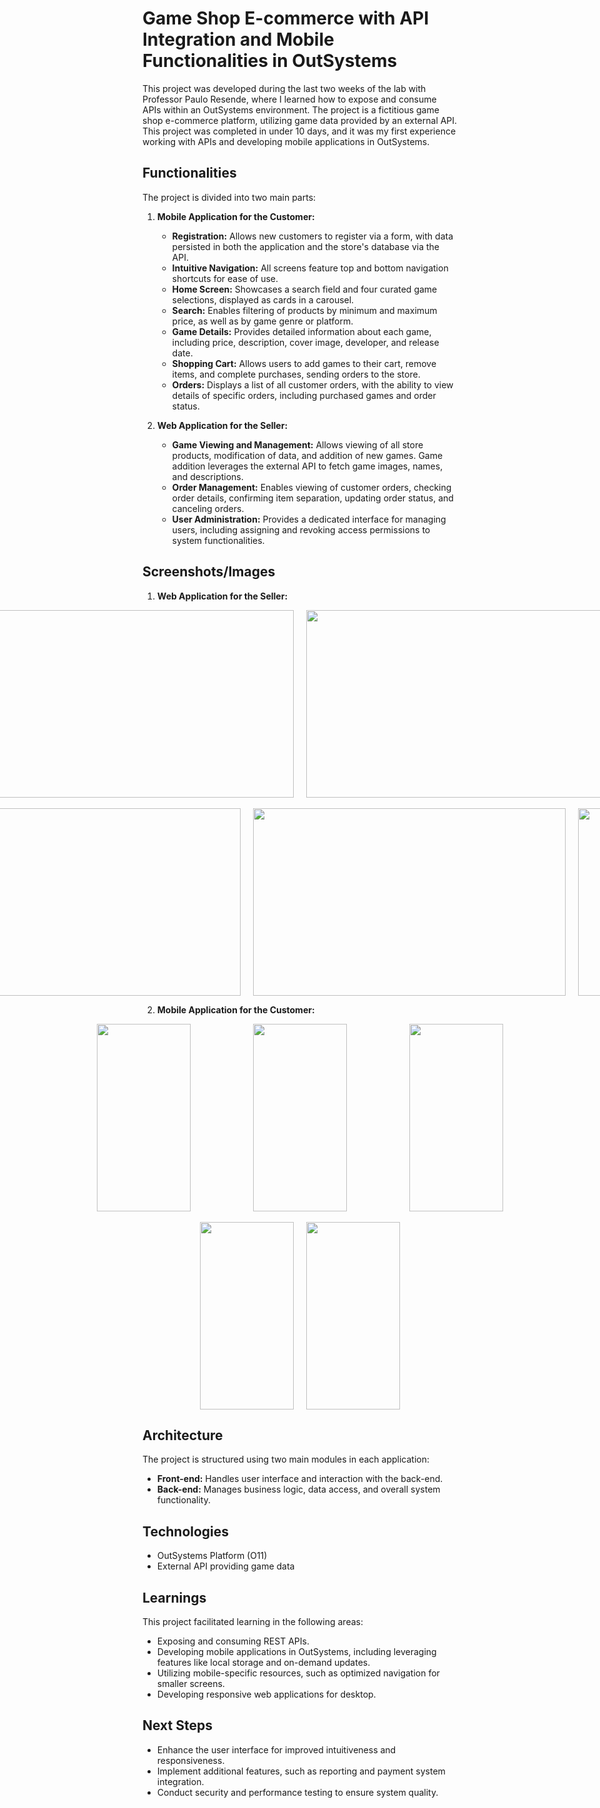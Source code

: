 # Game Shop E-commerce with API Integration and Mobile Functionalities in OutSystems

This project was developed during the last two weeks of the lab with Professor Paulo Resende, where I learned how to expose and consume APIs within an OutSystems environment. The project is a fictitious game shop e-commerce platform, utilizing game data provided by an external API. This project was completed in under 10 days, and it was my first experience working with APIs and developing mobile applications in OutSystems.

## Functionalities

The project is divided into two main parts:

1.  **Mobile Application for the Customer:**

    *   **Registration:** Allows new customers to register via a form, with data persisted in both the application and the store's database via the API.
    *   **Intuitive Navigation:** All screens feature top and bottom navigation shortcuts for ease of use.
    *   **Home Screen:** Showcases a search field and four curated game selections, displayed as cards in a carousel.
    *   **Search:** Enables filtering of products by minimum and maximum price, as well as by game genre or platform.
    *   **Game Details:** Provides detailed information about each game, including price, description, cover image, developer, and release date.
    *   **Shopping Cart:** Allows users to add games to their cart, remove items, and complete purchases, sending orders to the store.
    *   **Orders:** Displays a list of all customer orders, with the ability to view details of specific orders, including purchased games and order status.

2.  **Web Application for the Seller:**

    *   **Game Viewing and Management:** Allows viewing of all store products, modification of data, and addition of new games. Game addition leverages the external API to fetch game images, names, and descriptions.
    *   **Order Management:** Enables viewing of customer orders, checking order details, confirming item separation, updating order status, and canceling orders.
    *   **User Administration:** Provides a dedicated interface for managing users, including assigning and revoking access permissions to system functionalities.

## Screenshots/Images

1.  **Web Application for the Seller:**

<p align="center">
  <div style="display: flex; justify-content: center; gap: 20px; align-items: center;">
    <img src="Mobile_API_Outsystems/Pictures_Mobile_API/Captura_de_ecrã_2025-03-02_184411.png" width="500" height="300" style="object-fit: cover;" />
    <img src="Mobile_API_Outsystems/Pictures_Mobile_API/Captura_de_ecrã_2025-03-02_184556.png" width="500" height="300" style="object-fit: cover;" />
  </div>
  <br>
  <div style="display: flex; justify-content: center; gap: 20px; align-items: center;">
    <img src="Mobile_API_Outsystems/Pictures_Mobile_API/Capturadeecrã2025-03-02184650.png" width="500" height="300" style="object-fit: cover;" />
    <img src="Mobile_API_Outsystems/Pictures_Mobile_API/Capturadeecrã2025-03-02184731.png" width="500" height="300" style="object-fit: cover;" />
    <img src="Mobile_API_Outsystems/Pictures_Mobile_API/Capturadeecrã2025-03-02184819.png" width="150" height="300" style="object-fit: cover;" />
  </div>
</p>

2.  **Mobile Application for the Customer:**

<p align="center">
  <div style="display: flex; justify-content: center; gap: 100px; align-items: center;">
    <img src="Mobile_API_Outsystems/Pictures_Mobile_API/Capturadeecrã2025-03-02185104.png" width="150" height="300" style="object-fit: cover;" />
    <img src="Mobile_API_Outsystems/Pictures_Mobile_API/Capturadeecrã2025-03-02185227.png" width="150" height="300" style="object-fit: cover;" />
    <img src="Mobile_API_Outsystems/Pictures_Mobile_API/Capturadeecrã2025-03-02185404.png" width="150" height="300" style="object-fit: cover;" /> 
  </div>
  <br>
  <div style="display: flex; justify-content: center; gap: 20px; align-items: center;">
    <img src="Mobile_API_Outsystems/Pictures_Mobile_API/Capturadeecrã2025-03-02185434.png" width="150" height="300" style="object-fit: cover;" />
    <img src="Mobile_API_Outsystems/Pictures_Mobile_API/Capturadeecrã2025-03-02185659.png" width="150" height="300" style="object-fit: cover;" />
  </div>
</p>

## Architecture

The project is structured using two main modules in each application:

*   **Front-end:** Handles user interface and interaction with the back-end.
*   **Back-end:** Manages business logic, data access, and overall system functionality.

## Technologies

*   OutSystems Platform (O11)
*   External API providing game data

## Learnings

This project facilitated learning in the following areas:

*   Exposing and consuming REST APIs.
*   Developing mobile applications in OutSystems, including leveraging features like local storage and on-demand updates.
*   Utilizing mobile-specific resources, such as optimized navigation for smaller screens.
*   Developing responsive web applications for desktop.

## Next Steps

*   Enhance the user interface for improved intuitiveness and responsiveness.
*   Implement additional features, such as reporting and payment system integration.
*   Conduct security and performance testing to ensure system quality.

